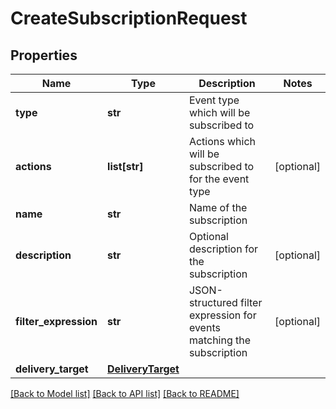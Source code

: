 # CreateSubscriptionRequest

## Properties
Name | Type | Description | Notes
------------ | ------------- | ------------- | -------------
**type** | **str** | Event type which will be subscribed to | 
**actions** | **list[str]** | Actions which will be subscribed to for the event type | [optional] 
**name** | **str** | Name of the subscription | 
**description** | **str** | Optional description for the subscription | [optional] 
**filter_expression** | **str** | JSON-structured filter expression for events matching the subscription | [optional] 
**delivery_target** | [**DeliveryTarget**](DeliveryTarget.md) |  | 

[[Back to Model list]](../README.md#documentation-for-models) [[Back to API list]](../README.md#documentation-for-api-endpoints) [[Back to README]](../README.md)


